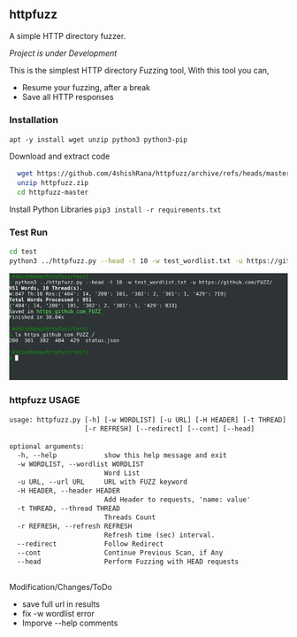## httpfuzz
A simple HTTP directory fuzzer.

*Project is under Development*

This is the simplest HTTP directory Fuzzing tool,
With this tool you can,
  - Resume your fuzzing, after a break
  - Save all HTTP responses


### Installation

`apt -y install wget unzip python3 python3-pip`

Download and extract code
```bash
  wget https://github.com/4shishRana/httpfuzz/archive/refs/heads/master.zip -O httpfuzz.zip
  unzip httpfuzz.zip
  cd httpfuzz-master
```

Install Python Libraries
`pip3 install -r requirements.txt`


### Test Run

```bash
cd test
python3 ../httpfuzz.py --head -t 10 -w test_wordlist.txt -u https://github.com/FUZZ/`
```

![Test Run](test/github_test_run.png "Example")


### httpfuzz USAGE
```
usage: httpfuzz.py [-h] [-w WORDLIST] [-u URL] [-H HEADER] [-t THREAD]
                   [-r REFRESH] [--redirect] [--cont] [--head]

optional arguments:
  -h, --help            show this help message and exit
  -w WORDLIST, --wordlist WORDLIST
                        Word List
  -u URL, --url URL     URL with FUZZ keyword
  -H HEADER, --header HEADER
                        Add Header to requests, 'name: value'
  -t THREAD, --thread THREAD
                        Threads Count
  -r REFRESH, --refresh REFRESH
                        Refresh time (sec) interval.
  --redirect            Follow Redirect
  --cont                Continue Previous Scan, if Any
  --head                Perform Fuzzing with HEAD requests


```



Modification/Changes/ToDo
  - save full url in results
  - fix -w wordlist error
  - Imporve --help comments

